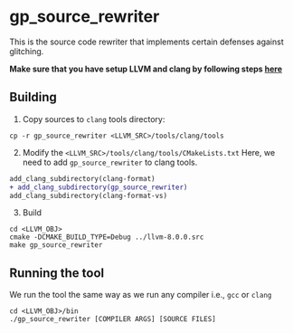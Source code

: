 # gp_source_rewriter
This is the source code rewriter that implements certain defenses against glitching.

**Make sure that you have setup LLVM and clang by following steps [here](https://github.com/Machiry/glitch_please_defense#installing-llvmclang)**
## Building
1. Copy sources to `clang` tools directory:
```
cp -r gp_source_rewriter <LLVM_SRC>/tools/clang/tools
```
2. Modify the `<LLVM_SRC>/tools/clang/tools/CMakeLists.txt`
Here, we need to add `gp_source_rewriter` to clang tools.
```diff
add_clang_subdirectory(clang-format)
+ add_clang_subdirectory(gp_source_rewriter)
add_clang_subdirectory(clang-format-vs)
```
3. Build
```
cd <LLVM_OBJ>
cmake -DCMAKE_BUILD_TYPE=Debug ../llvm-8.0.0.src
make gp_source_rewriter
```
## Running the tool
We run the tool the same way as we run any compiler i.e., `gcc` or `clang`
```
cd <LLVM_OBJ>/bin
./gp_source_rewriter [COMPILER ARGS] [SOURCE FILES]
```
